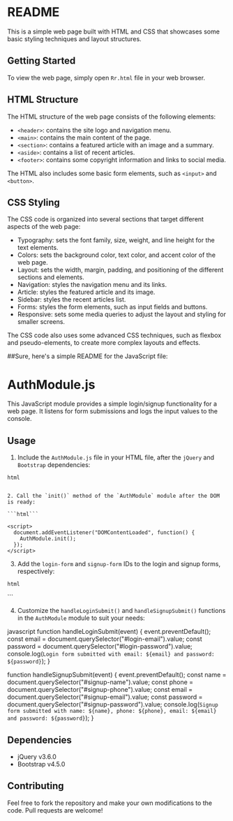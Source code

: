 

# README

This is a simple web page built with HTML and CSS that showcases some basic styling techniques and layout structures.

## Getting Started

To view the web page, simply open `Rr.html` file in your web browser.

## HTML Structure

The HTML structure of the web page consists of the following elements:

- `<header>`: contains the site logo and navigation menu.
- `<main>`: contains the main content of the page.
- `<section>`: contains a featured article with an image and a summary.
- `<aside>`: contains a list of recent articles.
- `<footer>`: contains some copyright information and links to social media.

The HTML also includes some basic form elements, such as `<input>` and `<button>`.

## CSS Styling

The CSS code is organized into several sections that target different aspects of the web page:

- Typography: sets the font family, size, weight, and line height for the text elements.
- Colors: sets the background color, text color, and accent color of the web page.
- Layout: sets the width, margin, padding, and positioning of the different sections and elements.
- Navigation: styles the navigation menu and its links.
- Article: styles the featured article and its image.
- Sidebar: styles the recent articles list.
- Forms: styles the form elements, such as input fields and buttons.
- Responsive: sets some media queries to adjust the layout and styling for smaller screens.

The CSS code also uses some advanced CSS techniques, such as flexbox and pseudo-elements, to create more complex layouts and effects.

##Sure, here's a simple README for the JavaScript file:

# AuthModule.js

This JavaScript module provides a simple login/signup functionality for a web page. It listens for form submissions and logs the input values to the console.

## Usage

1. Include the `AuthModule.js` file in your HTML file, after the `jQuery` and `Bootstrap` dependencies:

```html```
<script src="https://code.jquery.com/jquery-3.6.0.min.js"></script>
<script src="https://cdnjs.cloudflare.com/ajax/libs/twitter-bootstrap/4.5.0/js/bootstrap.min.js"></script>
<script src="AuthModule.js"></script>
```

2. Call the `init()` method of the `AuthModule` module after the DOM is ready:

```html```

<script>
  document.addEventListener("DOMContentLoaded", function() {
    AuthModule.init();
  });
</script>
```

3. Add the `login-form` and `signup-form` IDs to the login and signup forms, respectively:

`html`

<form id="login-form">
  <!-- Login form fields -->
</form>

<form id="signup-form">
  <!-- Signup form fields -->
</form>
```

4. Customize the `handleLoginSubmit()` and `handleSignupSubmit()` functions in the `AuthModule` module to suit your needs:

javascript
function handleLoginSubmit(event) {
  event.preventDefault();
  const email = document.querySelector("#login-email").value;
  const password = document.querySelector("#login-password").value;
  console.log(`Login form submitted with email: ${email} and password: ${password}`);
}

function handleSignupSubmit(event) {
  event.preventDefault();
  const name = document.querySelector("#signup-name").value;
  const phone = document.querySelector("#signup-phone").value;
  const email = document.querySelector("#signup-email").value;
  const password = document.querySelector("#signup-password").value;
  console.log(`Signup form submitted with name: ${name}, phone: ${phone}, email: ${email} and password: ${password}`);
}

## Dependencies

- jQuery v3.6.0
- Bootstrap v4.5.0
## Contributing

Feel free to fork the repository and make your own modifications to the code. Pull requests are welcome!
